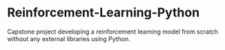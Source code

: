 # Reinforcement-Learning-Python
Capstone project developing a reinforcement learning model from scratch without any external libraries using Python.
